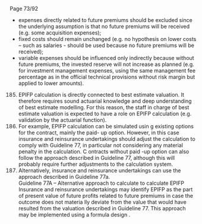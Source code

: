 
Page 73/92 
- expenses directly related to future premiums should be excluded since the underlying 
assumption is that no future premiums will be received (e.g. some acquisition 
expenses);  
- fixed costs should remain unchanged (e.g. no hypothesis on lower costs – such as 
salaries - should be used because no future premiums will be received);  
- variable expenses should be influenced only indirectly because without future premiums, the invested reserve will not increase as planned (e.g. for investment 
management expenses, using the same management fee percentage as in the official 
technical provisions without risk margin but applied to lower amounts).  
185. EPIFP calculation is directly connected to best estimate valuation. It therefore requires sound actuarial knowledge and deep understanding of best estimate modelling. For this reason, the staff in charge of best estimate valuation is expected to have a role on EPIFP 
calculation (e.g. validation by the actuarial function).  
186. For example, EPIFP calculation can be simulated usin g existing options for the contract, 
mainly the paid- up option. However, in this case insurance and reinsurance undertakings 
should adjust the calculation to comply with Guideline 77, in particular not considering any 
material penalty in the calculation. C ontracts without paid -up option can also follow the 
approach described in Guideline 77, although this will probably require further adjustments to the calculation system.  
187. Alternatively, insurance and reinsurance undertakings can use the approach described  in 
Guideline 77a.  
Guideline 77A – Alternative approach to calculate to calculate EPIFP  
Insurance and reinsurance undertakings may identify EPIFP as the part of present value of 
future profits related to future premiums in case the outcome does not materia lly deviate from 
the value that would have resulted from the valuation described in Guideline 77. This approach 
may be implemented using a formula design . 
 
 
  